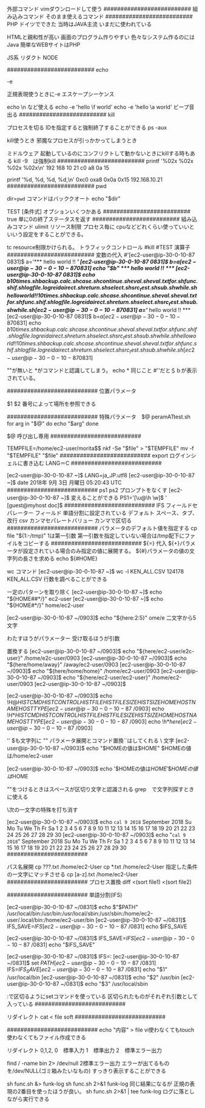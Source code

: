 外部コマンド
vimダウンロードして使う
##########################
組み込みコマンド
そのまま使えるコマンド
##########################
PHP
ドイツでできた
当時はJAVA主流
いまだに使われている

HTMLと親和性が高い
画面のプログラム作りやすい
色々なシステム作るのにはJava
簡単なWEBサイトはPHP

JS系
リダクト
NODE

##########################
echo

-e

正規表現使うときに-e
エスケープシーケンス

echo \n
など使える
echo -e 'hello \f world'
echo -e 'hello \a world'
ビープ音出る
##########################
kill

プロセスを切る
IDを指定すると強制終了することができる
ps -aux

kill使うとき
邪魔なプロセスが引っかかってしまうとき

ミドルウェア
起動しているのにコンフリクトして動かないときにkillする時もある
kill -9　は強制kill
##########################
printf '%02x %02x %02x %02x\n' 192 168 10 21
c0 a8 0a 15

printf '%d, %d, %d, %d,\n' 0xc0 oxa8 0x0a 0x15
192.168.10.21
##########################
pwd

dir=`pwd` コマンドはバッククオート
echo "$dir"

TEST
[条件式]
オプションいくつかある
##########################
true
単に0の終了ステータスを返す
##########################
組み込みコマンド
ulimit
リソース制限
プロセス毎に
cpuなどどれくらい使っていいといいう設定をすることができる。

tc resource制限かけられる。
トラフィックコントロール
#kill
#TEST
演算子
##########################
変数の代入
#'[ec2-user@ip-30-0-10-87 0831]$ a='*** hello world !! ***'
[ec2-user@ip-30-0-10-87 0831]$ b=$a
[ec2-user@ip-30-0-10-87 0831]$ echo "$b"
*** hello world !! ***
[ec2-user@ip-30-0-10-87 0831]$ echo $b
10times.sh backup. calc.sh case.sh continue.sh eval.sh eval.txt for.sh func.sh if.sh logfile.log reidairect.sh return.sh select.sh src_test.sh sub.sh while.sh hello world !! 10times.sh backup. calc.sh case.sh continue.sh eval.sh eval.txt for.sh func.sh if.sh logfile.log reidairect.sh return.sh select.sh src_test.sh sub.sh while.sh
[ec2-user@ip-30-0-10-87 0831]$ a='*** hello world !! ***
[ec2-user@ip-30-0-10-87 0831]$ b=$a
[ec2-user@ip-30-0-10-87 0831]$ echo $b
10times.sh backup. calc.sh case.sh continue.sh eval.sh eval.txt for.sh func.sh if.sh logfile.log reidairect.sh return.sh select.sh src_test.sh sub.sh while.sh hello world !! 10times.sh backup. calc.sh case.sh continue.sh eval.sh eval.txt for.sh func.sh if.sh logfile.log reidairect.sh return.sh select.sh src_test.sh sub.sh while.sh
[ec2-user@ip-30-0-10-87 0831]$

""が無いと
*がコマンドと認識してしまう。
echo * 同じこと
#''だと＄ｂが表示されている。

###########################
位置パラメータ

$1 $2 番号によって場所を参照できる

###########################
特殊パラメータ　$@
peramATtest.sh
for arg in "$@"
do
echo "$arg"
done

$@ 呼び出し専用
###########################

TEMPFILE=/home/ec2-user/morita$$
nkf -Se "$file" > "$TEMPFILE"
mv -f "$TEMPFILE" "$file"
###########################
export
ログインシェルに書き込む
LANG＝C
###########################

[ec2-user@ip-30-0-10-87 ~]$ LANG=ja_JP.utf8
[ec2-user@ip-30-0-10-87 ~]$ date
2018年  9月  3日 月曜日 05:20:43 UTC
###########################
ps1 ps2
プロンプトをなくす
[ec2-user@ip-30-0-10-87 ~]$
変えることができる
PS1='[\u@\h \w]\$ '
[guest@myhost doc]$
###########################
IFS
フィールドセパレーター
フィールド
単語分割に設定されている
デフォルト
スペース、タブ、改行
csv
カンマセパレートバリュー
カンマで区切る
###########################
パラメータのデフォルト値を指定する
cp file "$(1:-/tmp)"
1は第一引数
第一引数を指定していない場合は/tmp配下にファイルをコピーする
###########################
${=} 代入
${+}パラメータが設定されている場合のみ指定の値に展開する。
${#}パラメータの値の文字列の長さを求める
echo ${#HOME}

wc コマンド
[ec2-user@ip-30-0-10-87 ~]$ wc -l KEN_ALL.CSV
124178 KEN_ALL.CSV
行数を調べることができる

一定のパターンを取り除く
[ec2-user@ip-30-0-10-87 ~]$ echo "${HOME##*/}"
ec2-user
[ec2-user@ip-30-0-10-87 ~]$ echo "${HOME#*/}"
home/ec2-user

[ec2-user@ip-30-0-10-87 ~/0903]$ echo "${here:2:5}"
ome/e
二文字から5文字

わたすほうがパラメーター
受け取るほうが引数

置換する
[ec2-user@ip-30-0-10-87 ~/0903]$ echo "${here/ec2-user/e2c-user}"
/home/e2c-user/0903
[ec2-user@ip-30-0-10-87 ~/0903]$ echo "${here/home/away}"
/away/ec2-user/0903
[ec2-user@ip-30-0-10-87 ~/0903]$ echo "${here/home/home}"
/home/ec2-user/0903
[ec2-user@ip-30-0-10-87 ~/0903]$ echo "${here/ec2-user/ec2-user}"
/home/ec2-user/0903
[ec2-user@ip-30-0-10-87 ~/0903]$

[ec2-user@ip-30-0-10-87 ~/0903]$ echo ${!H@}
HISTCMD HISTCONTROL HISTFILE HISTFILESIZE HISTSIZE HOME HOSTNAME HOSTTYPE
[ec2-user@ip-30-0-10-87 ~/0903]$ echo ${!H*}
HISTCMD HISTCONTROL HISTFILE HISTFILESIZE HISTSIZE HOME HOSTNAME HOSTTYPE
[ec2-user@ip-30-0-10-87 ~/0903]$ echo ${!h*}
here
[ec2-user@ip-30-0-10-87 ~/0903]$


''
$も文字列に
""
パラメータ展開とコマンド置換``はしてくれる
\ 文字
[ec2-user@ip-30-0-10-87 ~/0903]$ echo "\$HOMEの値は$HOME"
$HOMEの値は/home/ec2-user

[ec2-user@ip-30-0-10-87 ~/0903]$ echo '\$HOMEの値は$HOME'
\$HOMEの値は$HOME

""をつけるときはスペースが区切り文字と認識される
grep　で文字列探すときに使える

\次の一文字の特殊を打ち消す

[ec2-user@ip-30-0-10-87 ~/0903]$ echo `cal 9 2018`
September 2018 Su Mo Tu We Th Fr Sa 1 2 3 4 5 6 7 8 9 10 11 12 13 14 15 16 17 18 19 20 21 22 23 24 25 26 27 28 29 30
[ec2-user@ip-30-0-10-87 ~/0903]$ echo "`cal 9 2018`"
   September 2018
Su Mo Tu We Th Fr Sa
                   1
 2  3  4  5  6  7  8
 9 10 11 12 13 14 15
16 17 18 19 20 21 22
23 24 25 26 27 28 29
30
########################

パス名展開
cp ???.txt /home/ec2-User
cp *.txt /home/ec2-User
指定した条件の一文字にマッチさせる
cp [a-z].txt /home/ec2-User
########################
プロセス置換
diff <(sort file1) <(sort file2)

########################
単語分割(IFS)

[ec2-user@ip-30-0-10-87 ~/0831]$ echo $"$PATH"
/usr/local/bin:/usr/bin:/usr/local/sbin:/usr/sbin:/home/ec2-user/.local/bin:/home/ec2-user/bin
[ec2-user@ip-30-0-10-87 ~/0831]$ IFS_SAVE=$IFS
[ec2-user@ip-30-0-10-87 ~/0831]$ echo $IFS_SAVE

[ec2-user@ip-30-0-10-87 ~/0831]$ IFS_SAVE=$IFS
[ec2-user@ip-30-0-10-87 ~/0831]$ echo "$IFS_SAVE"


[ec2-user@ip-30-0-10-87 ~/0831]$ IFS=:
[ec2-user@ip-30-0-10-87 ~/0831]$ set $PATH
[ec2-user@ip-30-0-10-87 ~/0831]$ IFS=$IFS_SAVE
[ec2-user@ip-30-0-10-87 ~/0831]$ echo "$1"
/usr/local/bin
[ec2-user@ip-30-0-10-87 ~/0831]$ echo "$2"
/usr/bin
[ec2-user@ip-30-0-10-87 ~/0831]$ echo "$3"
/usr/local/sbin

:で区切るようにsetコマンドを使っている
区切られたものがそれぞれ引数として入っている
###########################

リダイレクト
cat < file
soft
###########################

###########################
echo "内容" > file
vi使わなくてもtouch使わなくてもファイル作成できる

リダイレクト
0,1,2,
0　標準入力
1　標準出力
2　標準エラー出力

find / -name bin 2> /dev/null
2標準エラー出力
エラーが出てるものを/dev/NULL(ゴミ箱みたいなもの)
すっきり表示することができる

sh func.sh &> funk-log
sh func.sh 2>&1 funk-log
同じ結果になるが
正規の表現の2番目を使ったほうが良い。
sh func.sh 2>&1 | tee funk-log
ログに落としながら実行できる
